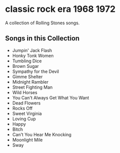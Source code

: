 # classic rock era 1968 1972

A collection of Rolling Stones songs.

## Songs in this Collection

- Jumpin' Jack Flash
- Honky Tonk Women
- Tumbling Dice
- Brown Sugar
- Sympathy for the Devil
- Gimme Shelter
- Midnight Rambler
- Street Fighting Man
- Wild Horses
- You Can't Always Get What You Want
- Dead Flowers
- Rocks Off
- Sweet Virginia
- Loving Cup
- Happy
- Bitch
- Can't You Hear Me Knocking
- Moonlight Mile
- Sway
